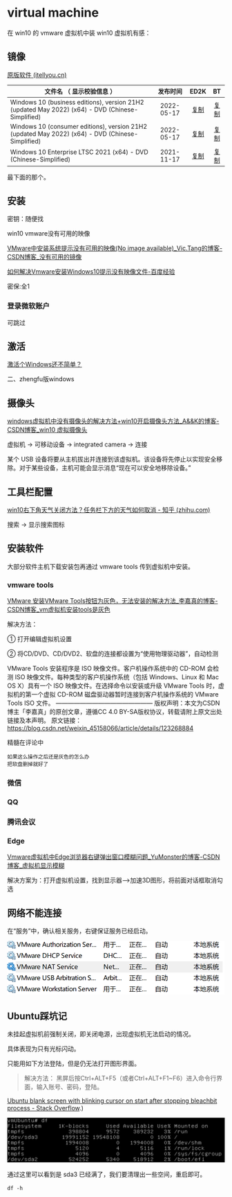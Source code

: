 # virtual machine

在 win10 的 vmware 虚拟机中装 win10 虚拟机有感：

## 镜像

[原版软件 (itellyou.cn)](https://next.itellyou.cn/Original/)

| 文件名 （ 显示校验信息 ）                                    |  发布时间  |            ED2K            |             BT             |
| ------------------------------------------------------------ | :--------: | :------------------------: | :------------------------: |
| Windows 10 (business editions), version 21H2 (updated May 2022) (x64) - DVD (Chinese-Simplified) | 2022-05-17 | [复制](javascript:void(0)) | [复制](javascript:void(0)) |
| Windows 10 (consumer editions), version 21H2 (updated May 2022) (x64) - DVD (Chinese-Simplified) | 2022-05-17 | [复制](javascript:void(0)) | [复制](javascript:void(0)) |
| Windows 10 Enterprise LTSC 2021 (x64) - DVD (Chinese-Simplified) | 2021-11-17 | [复制](javascript:void(0)) | [复制](javascript:void(0)) |

最下面的那个。

## 安装

密钥：随便找

win10 vmware没有可用的映像

[VMware中安装系统提示没有可用的映像\(No image available\)\_Vic\.Tang的博客\-CSDN博客\_没有可用的镜像](https://blog.csdn.net/vic0228/article/details/37565035)

[如何解决Vmware安装Windows10提示没有映像文件\-百度经验](https://jingyan.baidu.com/article/e2284b2b3127bfa3e7118d75.html)

密保:全1

### 登录微软账户

可跳过

## 激活

[激活个Windows还不简单？](https://mp.weixin.qq.com/s/gzvo5tFAr7bxwfXJ3bc0aA)

二、zhengfu版windows

## 摄像头

[windows虚拟机中没有摄像头的解决方法+win10开启摄像头方法_A&&K的博客-CSDN博客_win10 虚拟摄像头](https://blog.csdn.net/weixin_46709219/article/details/110099171)

虚拟机 -> 可移动设备 -> integrated camera -> 连接

某个 USB 设备将要从主机拔出并连接到该虚拟机。该设备将先停止以实现安全移除。对于某些设备，主机可能会显示消息“现在可以安全地移除设备。”

## 工具栏配置

[win10右下角天气关闭方法？任务栏下方的天气如何取消 - 知乎 (zhihu.com)](https://zhuanlan.zhihu.com/p/382004738)

搜索 -> 显示搜索图标

## 安装软件

大部分软件主机下载安装包再通过 vmware tools 传到虚拟机中安装。

### vmware tools

[VMware 安装VMware Tools按钮为灰色，无法安装的解决方法_李嘉真的博客-CSDN博客_vm虚拟机安装tools是灰色](https://blog.csdn.net/weixin_45158066/article/details/123268884)

解决方法：

① 打开编辑虚拟机设置

② 将CD/DVD、CD/DVD2、软盘的连接都设置为“使用物理驱动器”，自动检测

VMware Tools 安装程序是 ISO 映像文件。客户机操作系统中的 CD-ROM 会检测 ISO 映像文件。每种类型的客户机操作系统（包括 Windows、Linux 和 Mac OS X）具有一个 ISO 映像文件。在选择命令以安装或升级 VMware Tools 时，虚拟机的第一个虚拟 CD-ROM 磁盘驱动器暂时连接到客户机操作系统的 VMware Tools ISO 文件。
————————————————
版权声明：本文为CSDN博主「李嘉真」的原创文章，遵循CC 4.0 BY-SA版权协议，转载请附上原文出处链接及本声明。
原文链接：https://blog.csdn.net/weixin_45158066/article/details/123268884

精髓在评论中

```shell
如果这么操作之后还是灰色的怎么办
把软盘删掉就好了
```

### 微信

### QQ

### 腾讯会议

### Edge

[Vmware虚拟机中Edge浏览器右键弹出窗口模糊问题\_YuMonster的博客\-CSDN博客\_虚拟机显示模糊](https://blog.csdn.net/YYBHAHAHA/article/details/123836495)

解决方案为：打开虚拟机设置，找到显示器——>加速3D图形，将前面对话框取消勾选

## 网络不能连接

在“服务”中，确认相关服务，右键保证服务已经启动。

![image-20220614165613440](img/image-20220614165613440.png)



## Ubuntu踩坑记

未挂起虚拟机前强制关闭，即关闭电源，出现虚拟机无法启动的情况。

具体表现为只有光标闪动。

只能用如下方法登陆，但是仍无法打开图形界面。

> 解决方法： 黑屏后按Ctrl+ALT+F5（或者Ctrl+ALT+F1~F6）进入命令行界面，输入账号、密码，登陆。

[Ubuntu blank screen with blinking cursor on start after stopping bleachbit process \- Stack Overflow](https://stackoverflow.com/questions/69751468/ubuntu-blank-screen-with-blinking-cursor-on-start-after-stopping-bleachbit-proce#:~:text=This%20can%20be%20resolved%20by,%2F...%22).)

![image-20220613085829131](img/image-20220613085829131.png)

通过这里可以看到是 sda3 已经满了，我们要清理出一些空间，重启即可。

```shell
df -h
```



